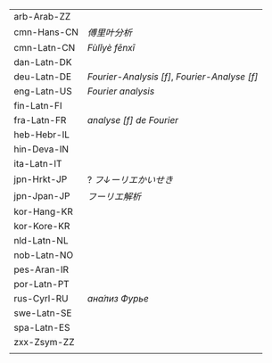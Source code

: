 | | |
|-|-|
| arb-Arab-ZZ |  |
| cmn-Hans-CN | _傅里叶分析_ |
| cmn-Latn-CN | _Fùlǐyè fēnxī_ |
| dan-Latn-DK |  |
| deu-Latn-DE | _Fourier-Analysis [f]_, _Fourier-Analyse [f]_ |
| eng-Latn-US | _Fourier analysis_ |
| fin-Latn-FI |  |
| fra-Latn-FR | _analyse [f] de Fourier_ |
| heb-Hebr-IL |  |
| hin-Deva-IN |  |
| ita-Latn-IT |  |
| jpn-Hrkt-JP | ? _フ↓ーリエかいせき_ |
| jpn-Jpan-JP | _フーリエ解析_ |
| kor-Hang-KR |  |
| kor-Kore-KR |  |
| nld-Latn-NL |  |
| nob-Latn-NO |  |
| pes-Aran-IR |  |
| por-Latn-PT |  |
| rus-Cyrl-RU | _ана́лиз Фурье_ |
| swe-Latn-SE |  |
| spa-Latn-ES |  |
| zxx-Zsym-ZZ |  |
|  |  |
